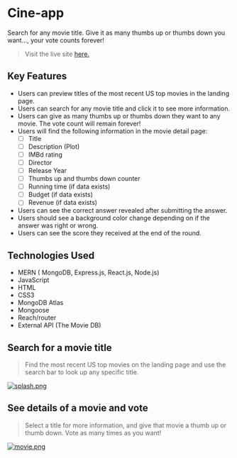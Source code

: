 
# Cine-app
Search for any movie title. Give it as many thumbs up or thumbs down you want..., your vote counts forever!

> Visit the live site [here.](https://cine--app.herokuapp.com/)

## Key Features

- Users can preview titles of the most recent US top movies in the landing page.
- Users can search for any movie title and click it to see more information.
- Users can give as many thumbs up or thumbs down they want to any movie. The vote count will remain forever!
- Users will find the following information in the movie detail page: 
	 - [ ] Title
	 - [ ]  Description (Plot)
	 - [ ] IMBd rating
	 - [ ] Director
	 - [ ] Release Year
	 - [ ] Thumbs up and thumbs down counter 
	 - [ ] Running time (if  data exists)
	 - [ ] Budget (if  data exists)
	 - [ ] Revenue (if  data exists)
- Users can see the correct answer revealed after submitting the answer.
- Users should see a background color change depending on if the answer was right or wrong.
- Users can see the score they received at the end of the round.

## Technologies Used
- MERN ( MongoDB, Express.js, React.js, Node.js)
- JavaScript
- HTML
- CSS3 
- MongoDB Atlas
- Mongoose
- Reach/router
- External API (The Movie DB)

## Search for a movie title 


> Find the most recent US top movies on the landing page and use the search bar to look up any specific title.

[![splash.png](https://i.postimg.cc/SsCCBTf7/splash.png)](https://postimg.cc/jwqDNh9L)

## See details of a movie and vote 

> Select a title for more information, and give that movie a thumb up
or thumb down. Vote as many times as you want!

[![movie.png](https://i.postimg.cc/XYgXY5zw/movie.png)](https://postimg.cc/0zb9tzxQ)
